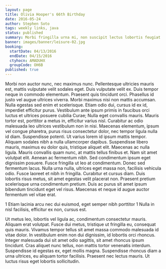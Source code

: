 ```yaml
---
layout: page
title: Olivia Hooper's 66th Birthday
date: 2016-05-24
author: Stephen Soto
tags: weekly links, java
status: published
summary: Morbi fringilla urna mi, non suscipit lectus lobortis feugiat.
banner: images/banner/leisure-02.jpg
booking:
  startDate: 04/13/2016
  endDate: 04/15/2016
  ctyhocn: AMADUHX
  groupCode: OH6B
published: true
---
```

Morbi non auctor nunc, nec maximus nunc. Pellentesque ultricies mauris est, mattis vulputate velit sodales eget. Duis vulputate velit ex. Duis tempor neque in commodo elementum. Praesent quis tincidunt orci. Phasellus id justo vel augue ultrices viverra. Morbi maximus nisi non mattis accumsan. Nulla egestas sed enim et scelerisque. Etiam odio dui, cursus id ex id, imperdiet efficitur purus. Vestibulum ante ipsum primis in faucibus orci luctus et ultrices posuere cubilia Curae; Nulla eget convallis mauris. Mauris tortor est, porttitor a metus in, efficitur varius nisl. Curabitur ac odio malesuada leo ultrices vestibulum non in nisi. Maecenas elementum, ipsum vel congue pharetra, purus risus consectetur dolor, nec tempor ligula nulla id diam. Suspendisse potenti. Ut varius lorem id ipsum mattis tempor.
Aliquam sodales nibh a nulla ullamcorper dapibus. Suspendisse libero mauris, maximus eu dolor quis, tristique aliquet elit. Maecenas ac nulla ligula. Mauris convallis quam nunc, at mattis tellus finibus et. Nam sit amet volutpat elit. Aenean ac fermentum nibh. Sed condimentum ipsum eget dignissim posuere. Fusce fringilla ut leo at condimentum. Donec sed fermentum lacus. Nulla urna nulla, ultrices eget massa non, facilisis vehicula odio. Fusce laoreet et nibh in fringilla. Curabitur et cursus diam. Duis lobortis risus metus, sit amet egestas velit placerat non. Praesent pretium scelerisque urna condimentum pretium. Duis ac purus sit amet ipsum bibendum tincidunt eget vel risus. Maecenas et neque id augue auctor fermentum vel vitae erat.

1 Etiam lacinia arcu nec dui euismod, eget semper nibh porttitor
1 Nulla in nisl facilisis, efficitur ex non, cursus est.

Ut metus leo, lobortis vel ligula ac, condimentum consectetur mauris. Aliquam erat volutpat. Fusce dui metus, tristique ut fringilla eu, consequat quis mauris. Vivamus tempor tellus sit amet massa commodo malesuada id vitae dolor. In vestibulum enim non dui dignissim, id lobortis orci rhoncus. Integer malesuada dui sit amet odio sagittis, sit amet rhoncus ipsum tincidunt. Cras aliquet nunc tellus, non mattis tortor venenatis interdum. Suspendisse id egestas ex, eget mollis magna. Suspendisse rhoncus diam a urna ultrices, eu aliquam tortor facilisis. Praesent nec lectus mauris. Ut luctus risus eget lobortis sollicitudin.
